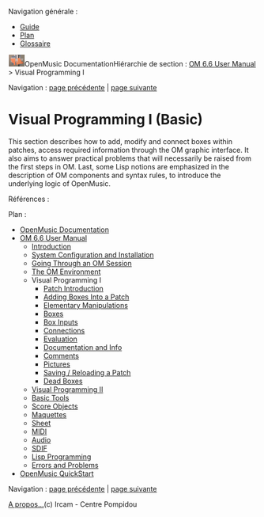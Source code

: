 <div id="tplf" class="tplPage">

<div id="tplh">

<span class="hidden">Navigation générale : </span>

  - [<span>Guide</span>](OM-Documentation.md)
  - [<span>Plan</span>](OM-Documentation_1.md)
  - [<span>Glossaire</span>](OM-Documentation_2.md)

</div>

<div id="tplt">

![empty.gif](../tplRes/page/empty.gif)![logoom1.png](../res/logoom1.png)<span class="tplTi">OpenMusic
Documentation</span><span class="sw_outStack_navRoot"><span class="hidden">Hiérarchie
de section : </span>[<span>OM 6.6 User
Manual</span>](OM-User-Manual.md)<span class="stkSep"> \>
</span><span class="stkSel_yes"><span>Visual Programming
I</span></span></span>

</div>

<div class="tplNav">

<span class="hidden">Navigation : </span>[<span>page
précédente</span>](resources.md "page précédente(Resources)")<span class="hidden">
| </span>[<span>page
suivante</span>](ProgrammingIntro.md "page suivante(Patch Introduction)")

</div>

<div id="tplc" class="tplc_out_yes">

<div style="text-align: center;">



</div>

<div class="headCo">

# <span>Visual Programming I (Basic)</span>

<div class="headCo_co">

<div>

<div class="infobloc">

<div class="txt">

This section describes how to add, modify and connect boxes within
patches, access required information through the OM graphic interface.
It also aims to answer practical problems that will necessarily be
raised from the first steps in OM. Last, some Lisp notions are
emphasized in the description of OM components and syntax rules, to
introduce the underlying logic of OpenMusic.

</div>

</div>

</div>

</div>

</div>

<span class="hidden">Références : </span>

</div>

<div id="tplo" class="tplo_out_yes">

<div class="tplOTp">

<div class="tplOBm">

<div id="mnuFrm">

<span class="hidden">Plan :</span>

<div id="mnuFrmUp" onmouseout="menuScrollTiTask.fSpeed=0;" onmouseover="if(menuScrollTiTask.fSpeed&gt;=0) {menuScrollTiTask.fSpeed=-2; scTiLib.addTaskNow(menuScrollTiTask);}" onclick="menuScrollTiTask.fSpeed-=2;" style="display: none;">

<span id="mnuFrmUpLeft">[](#)</span><span id="mnuFrmUpCenter"></span><span id="mnuFrmUpRight"></span>

</div>

<div id="mnuScroll">

  - [<span>OpenMusic Documentation</span>](OM-Documentation.md)
  - [<span>OM 6.6 User Manual</span>](OM-User-Manual.md)
      - [<span>Introduction</span>](00-Sommaire.md)
      - [<span>System Configuration and
        Installation</span>](Installation.md)
      - [<span>Going Through an OM Session</span>](Goingthrough.md)
      - [<span>The OM Environment</span>](Environment.md)
      - <span id="i0" class="outLeftSel_yes"><span>Visual Programming
        I</span></span>
          - [<span>Patch Introduction</span>](ProgrammingIntro.md)
          - [<span>Adding Boxes Into a Patch</span>](AddingBoxes.md)
          - [<span>Elementary Manipulations</span>](ElementaryManips.md)
          - [<span>Boxes</span>](Boxes.md)
          - [<span>Box Inputs</span>](BoxInputs.md)
          - [<span>Connections</span>](Connections.md)
          - [<span>Evaluation</span>](Evaluation.md)
          - [<span>Documentation and Info</span>](DocAndInfo.md)
          - [<span>Comments</span>](Comments.md)
          - [<span>Pictures</span>](Pictures.md)
          - [<span>Saving / Reloading a Patch</span>](SavingPatch.md)
          - [<span>Dead Boxes</span>](DeadBox.md)
      - [<span>Visual Programming
        II</span>](AdvancedVisualProgramming.md)
      - [<span>Basic Tools</span>](BasicObjects.md)
      - [<span>Score Objects</span>](ScoreObjects.md)
      - [<span>Maquettes</span>](Maquettes.md)
      - [<span>Sheet</span>](Sheet.md)
      - [<span>MIDI</span>](MIDI.md)
      - [<span>Audio</span>](Audio.md)
      - [<span>SDIF</span>](SDIF.md)
      - [<span>Lisp Programming</span>](Lisp.md)
      - [<span>Errors and Problems</span>](errors.md)
  - [<span>OpenMusic QuickStart</span>](QuickStart-Chapters.md)

</div>

<div id="mnuFrmDown" onmouseout="menuScrollTiTask.fSpeed=0;" onmouseover="if(menuScrollTiTask.fSpeed&lt;=0) {menuScrollTiTask.fSpeed=2; scTiLib.addTaskNow(menuScrollTiTask);}" onclick="menuScrollTiTask.fSpeed+=2;" style="display: none;">

<span id="mnuFrmDownLeft">[](#)</span><span id="mnuFrmDownCenter"></span><span id="mnuFrmDownRight"></span>

</div>

</div>

</div>

</div>

</div>

<div class="tplNav">

<span class="hidden">Navigation : </span>[<span>page
précédente</span>](resources.md "page précédente(Resources)")<span class="hidden">
| </span>[<span>page
suivante</span>](ProgrammingIntro.md "page suivante(Patch Introduction)")

</div>

<div id="tplb">

[<span>A propos...</span>](OM-Documentation_3.md)(c) Ircam - Centre
Pompidou

</div>

</div>
